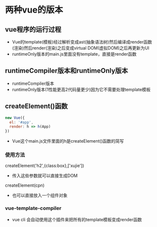# 两种vue的版本

## vue程序的运行过程

* Vue的template(模板)经过解析变成ast(抽象语法树)然后编译成render函数(渲染)然后render(渲染)之后变成virtual DOM(虚拟DOM)之后再更新为UI
* runtimeOnly版本的main.js里面没有template，直接是render函数

## runtimeCompiler版本和runtimeOnly版本

* runtimeCompiler版本
* runtimeOnly版本(1性能更高2代码量更少)因为它不需要处理template模板

## createElement()函数

```js
new Vue({
  el: '#app',
  render: h => h(App)
})
```

* Vue这个main.js文件里面的h是createElement()函数的简写

### 使用方法

createElement('h2',{class:box},['xujie'])

* 传入这些参数就可以直接生成DOM

createElement(cpn)

* 也可以直接放入一个组件对象

### vue-template-compiler

* vue cli 会自动使用这个插件来把所有的template模板变成render函数